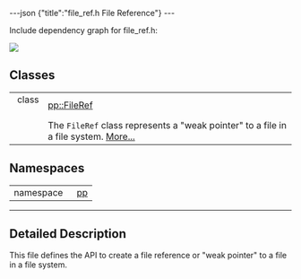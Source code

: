 ---json {"title":"file\_ref.h File Reference"} ---

Include dependency graph for file\_ref.h:

![](/docs/native-client/pepper_stable/cpp/file__ref_8h__incl.png)

Classes
-------

<table><tbody><tr class="odd"><td style="text-align: right;">class  </td><td><a href="/docs/native-client/pepper_stable/cpp/classpp_1_1_file_ref/" class="el">pp::FileRef</a></td></tr><tr class="even"><td style="text-align: right;"> </td><td>The <code>FileRef</code> class represents a "weak pointer" to a file in a file system. <a href="/docs/native-client/pepper_stable/cpp/classpp_1_1_file_ref#details">More...</a><br />
</td></tr></tbody></table>

Namespaces
----------

<table><tbody><tr class="odd"><td style="text-align: right;">namespace  </td><td><a href="/docs/native-client/pepper_stable/cpp/namespacepp/" class="el">pp</a></td></tr></tbody></table>

------------------------------------------------------------------------

<span id="details" class="anchor" style="margin: 0;"></span>

Detailed Description
--------------------

This file defines the API to create a file reference or "weak pointer" to a file in a file system.
